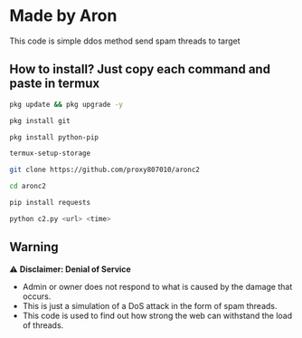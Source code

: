 # Made by Aron
This code is simple ddos method send spam threads to target
## How to install? Just copy each command and paste in termux
```bash
pkg update && pkg upgrade -y
```

```bash
pkg install git
```

```bash
pkg install python-pip
```

```bash
termux-setup-storage
```

```bash
git clone https://github.com/proxy807010/aronc2
```

```bash
cd aronc2
```

```bash
pip install requests
```

```bash
python c2.py <url> <time>
```
## Warning

⚠️ **Disclaimer: Denial of Service**

- Admin or owner does not respond to what is caused by the damage that occurs.
- This is just a simulation of a DoS attack in the form of spam threads.
- This code is used to find out how strong the web can withstand the load of threads.

